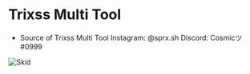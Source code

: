 # Trixss Multi Tool
- Source of Trixss Multi Tool
Instagram: @sprx.sh
Discord: Cosmicツ#0999

![Skid](https://i.imgur.com/vE1jI4l.png)